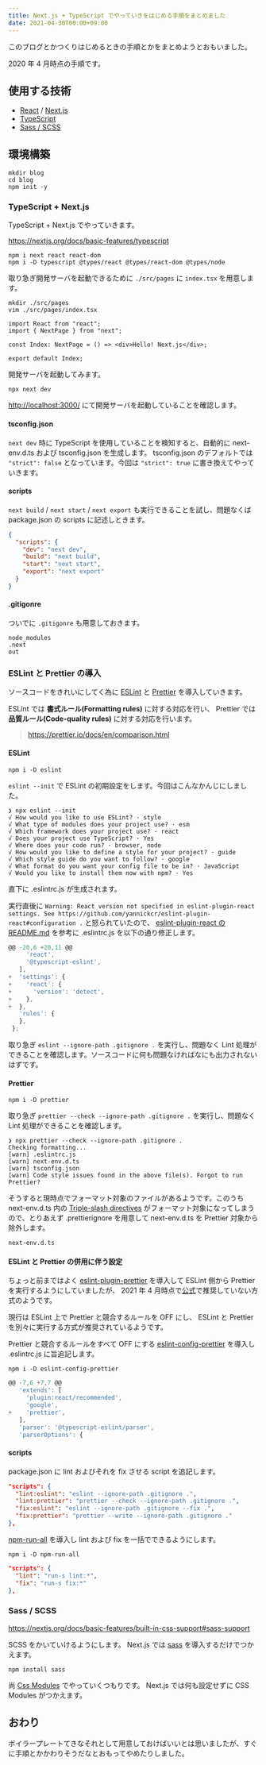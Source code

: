 ```yaml
---
title: Next.js + TypeScript でやっていきをはじめる手順をまとめました
date: 2021-04-30T00:00+09:00
---
```


このブログとかつくりはじめるときの手順とかをまとめようとおもいました。

2020 年 4 月時点の手順です。

## 使用する技術

- [React](https://reactjs.org/) / [Next.js](https://nextjs.org/)
- [TypeScript](https://www.typescriptlang.org/)
- [Sass / SCSS](https://sass-lang.com/)

## 環境構築

```
mkdir blog
cd blog
npm init -y
```

### TypeScript + Next.js

TypeScript + Next.js でやっていきます。

<https://nextjs.org/docs/basic-features/typescript>

```
npm i next react react-dom
npm i -D typescript @types/react @types/react-dom @types/node
```

取り急ぎ開発サーバを起動できるために `./src/pages` に `index.tsx` を用意します。

```
mkdir ./src/pages
vim ./src/pages/index.tsx
```

```typescript:index.tsx
import React from "react";
import { NextPage } from "next";

const Index: NextPage = () => <div>Hello! Next.js</div>;

export default Index;
```

開発サーバを起動してみます。

```
npx next dev
```

<http://localhost:3000/> にて開発サーバを起動していることを確認します。

#### tsconfig.json

`next dev` 時に TypeScript を使用していることを検知すると、自動的に next-env.d.ts および tsconfig.json を生成します。 tsconfig.json のデフォルトでは `"strict": false` となっています。今回は `"strict": true` に書き換えてやっていきます。

#### scripts

`next build` / `next start` / `next export` も実行できることを試し、問題なくば package.json の scripts に記述しときます。

```json:package.json
{
  "scripts": {
    "dev": "next dev",
    "build": "next build",
    "start": "next start",
    "export": "next export"
  }
}
```

#### .gitigonre

ついでに `.gitigonre` も用意しておきます。

```.gitignore
node_modules
.next
out
```

### ESLint と Prettier の導入

ソースコードをきれいにしてく為に [ESLint](https://eslint.org/) と [Prettier](https://prettier.io/) を導入していきます。

ESLint では **書式ルール(Formatting rules)** に対する対応を行い、 Prettier では **品質ルール(Code-quality rules)** に対する対応を行います。

> <https://prettier.io/docs/en/comparison.html>

#### ESLint

```
npm i -D eslint
```

`eslint --init` で ESLint の初期設定をします。今回はこんなかんじにしました。

```
❯ npx eslint --init
√ How would you like to use ESLint? · style
√ What type of modules does your project use? · esm
√ Which framework does your project use? · react
√ Does your project use TypeScript? · Yes
√ Where does your code run? · browser, node
√ How would you like to define a style for your project? · guide
√ Which style guide do you want to follow? · google
√ What format do you want your config file to be in? · JavaScript
√ Would you like to install them now with npm? · Yes
```

直下に .eslintrc.js が生成されます。

実行直後に `Warning: React version not specified in eslint-plugin-react settings. See https://github.com/yannickcr/eslint-plugin-react#configuration .` と怒られていたので、 [eslint-plugin-react の README.md](https://github.com/yannickcr/eslint-plugin-react#configuration) を参考に .eslintrc.js を以下の通り修正します。

```diff:.eslintrc.js
@@ -20,6 +20,11 @@
     'react',
     '@typescript-eslint',
   ],
+  'settings': {
+    'react': {
+      'version': 'detect',
+    },
+  },
   'rules': {
   },
 };
```

取り急ぎ `eslint --ignore-path .gitignore .` を実行し、問題なく Lint 処理ができることを確認します。ソースコードに何も問題なければなにも出力されないはずです。

#### Prettier

```
npm i -D prettier
```

取り急ぎ `prettier --check --ignore-path .gitignore .` を実行し、問題なく Lint 処理ができることを確認します。

```
❯ npx prettier --check --ignore-path .gitignore .
Checking formatting...
[warn] .eslintrc.js
[warn] next-env.d.ts
[warn] tsconfig.json
[warn] Code style issues found in the above file(s). Forgot to run Prettier?
```

そうすると現時点でフォーマット対象のファイルがあるようです。このうち next-env.d.ts 内の [Triple-slash directives](https://www.typescriptlang.org/docs/handbook/triple-slash-directives.html) がフォーマット対象になってしまうので、とりあえず .prettierignore を用意して next-env.d.ts を Prettier 対象から除外します。

```.prettierignore
next-env.d.ts
```

#### ESLint と Prettier の併用に伴う設定

ちょっと前まではよく [eslint-plugin-prettier](https://www.npmjs.com/package/eslint-plugin-prettier) を導入して ESLint 側から Prettier を実行するようにしていましたが、 2021 年 4 月時点で[公式](https://prettier.io/docs/en/integrating-with-linters.html)で推奨していない方式のようです。

現行は ESLint 上で Prettier と競合するルールを OFF にし、 ESLint と Prettier を別々に実行する方式が推奨されているようです。

Prettier と競合するルールをすべて OFF にする [eslint-config-prettier](https://www.npmjs.com/package/eslint-config-prettier) を導入し .eslintrc.js に旨追記します。

```
npm i -D eslint-config-prettier
```

```diff:.eslintrc.js
@@ -7,6 +7,7 @@
   'extends': [
     'plugin:react/recommended',
     'google',
+    'prettier',
   ],
   'parser': '@typescript-eslint/parser',
   'parserOptions': {
```

#### scripts

package.json に lint およびそれを fix させる script を追記します。

```json:package.json
"scripts": {
  "lint:eslint": "eslint --ignore-path .gitignore .",
  "lint:prettier": "prettier --check --ignore-path .gitignore .",
  "fix:eslint": "eslint --ignore-path .gitignore --fix .",
  "fix:prettier": "prettier --write --ignore-path .gitignore ."
},
```

[npm-run-all](https://www.npmjs.com/package/npm-run-all) を導入し lint および fix を一括でできるようにします。

```
npm i -D npm-run-all
```

```json:package.json
"scripts": {
  "lint": "run-s lint:*",
  "fix": "run-s fix:*"
},
```

### Sass / SCSS

<https://nextjs.org/docs/basic-features/built-in-css-support#sass-support>

SCSS をかいていけるようにします。 Next.js では [sass](https://www.npmjs.com/package/sass) を導入するだけでつかえます。

```
npm install sass
```

尚 [Css Modules](https://github.com/css-modules/css-modules) でやっていくつもりです。 Next.js では何も設定せずに CSS Modules がつかえます。

## おわり

ボイラープレートてきなそれとして用意しておけばいいとは思いましたが、すぐに手順とかかわりそうだなとおもってやめたりしました。
